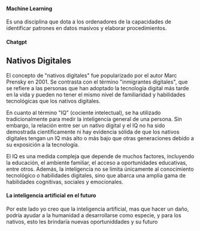 
<h4>Machine Learning</h4>
Es una disciplina que dota a los ordenadores de la capacidades de identificar patrones en datos masivos y elaborar procedimientos.

<h4>Chatgpt</h4>



<h2>Nativos Digitales</h2>

El concepto de "nativos digitales" fue popularizado por el autor Marc Prensky en 2001. Se contrasta con el término "inmigrantes digitales", que se refiere a las personas que han adoptado la tecnología digital más tarde en la vida y pueden no tener el mismo nivel de familiaridad y habilidades tecnológicas que los nativos digitales.

En cuanto al término "IQ" (cociente intelectual), se ha utilizado tradicionalmente para medir la inteligencia general de una persona. Sin embargo, la relación entre ser un nativo digital y el IQ no ha sido demostrada científicamente ni hay evidencia sólida de que los nativos digitales tengan un IQ más alto o más bajo que otras generaciones debido a su exposición a la tecnología.

El IQ es una medida compleja que depende de muchos factores, incluyendo la educación, el ambiente familiar, el acceso a oportunidades educativas, entre otros. Además, la inteligencia no se limita únicamente al conocimiento tecnológico o habilidades digitales, sino que abarca una amplia gama de habilidades cognitivas, sociales y emocionales.

<h4>La inteligencia artificial en el futuro</h4>
<p>Por este lado yo creo que la inteligencia artificial, mas que hacer un daño, podría ayudar a la humanidad a desarrollarse como especie, y para los nativos, esto les brindaría nuevas oportuniddades y su futuro</p>

